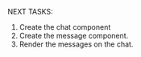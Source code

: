 NEXT TASKS:

1. Create the chat component
2. Create the message component.
3. Render the messages on the chat.
